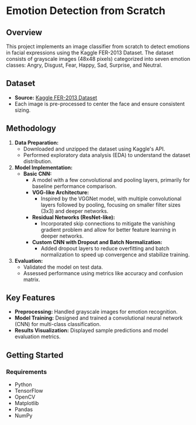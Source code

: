 # Emotion Detection from Scratch

## Overview
This project implements an image classifier from scratch to detect emotions in facial expressions using the Kaggle FER-2013 Dataset. The dataset consists of grayscale images (48x48 pixels) categorized into seven emotion classes: Angry, Disgust, Fear, Happy, Sad, Surprise, and Neutral.

## Dataset
- **Source:** [Kaggle FER-2013 Dataset](https://www.kaggle.com/datasets/msambare/fer2013)
- Each image is pre-processed to center the face and ensure consistent sizing.

## Methodology
1. **Data Preparation:** 
   - Downloaded and unzipped the dataset using Kaggle's API.
   - Performed exploratory data analysis (EDA) to understand the dataset distribution.
2. **Model Implementation:**
   - **Basic CNN:** 
       - A model with a few convolutional and pooling layers, primarily for baseline performance comparison.
     - **VGG-like Architecture:** 
       - Inspired by the VGGNet model, with multiple convolutional layers followed by pooling, focusing on smaller filter sizes (3x3) and deeper networks.
     - **Residual Networks (ResNet-like):** 
       - Incorporated skip connections to mitigate the vanishing gradient problem and allow for better feature learning in deeper networks.
     - **Custom CNN with Dropout and Batch Normalization:**
       - Added dropout layers to reduce overfitting and batch normalization to speed up convergence and stabilize training.
3. **Evaluation:**
   - Validated the model on test data.
   - Assessed performance using metrics like accuracy and confusion matrix.

## Key Features
- **Preprocessing:** Handled grayscale images for emotion recognition.
- **Model Training:** Designed and trained a convolutional neural network (CNN) for multi-class classification.
- **Results Visualization:** Displayed sample predictions and model evaluation metrics.

## Getting Started
### Requirements
- Python
- TensorFlow
- OpenCV
- Matplotlib
- Pandas
- NumPy
